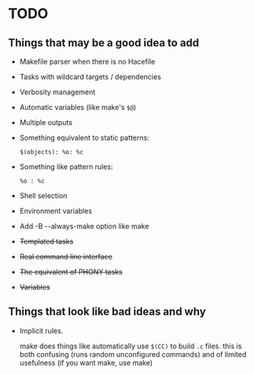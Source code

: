 # TODO

## Things that may be a good idea to add

* Makefile parser when there is no Hacefile
* Tasks with wildcard targets / dependencies
* Verbosity management
* Automatic variables (like make's `$@`)
* Multiple outputs
* Something equivalent to static patterns:

  `$(objects): %o: %c`

* Something like pattern rules:

  `%o : %c`
* Shell selection
* Environment variables
* Add -B --always-make option like make

* ~~Templated tasks~~
* ~~Real command line interface~~
* ~~The equivalent of PHONY tasks~~
* ~~Variables~~

## Things that look like bad ideas and why

* Implicit rules.

  make does things like automatically use `$(CC)` to build `.c` files.
  this is both confusing (runs random unconfigured commands)
  and of limited usefulness (if you want make, use make)
